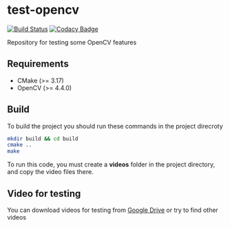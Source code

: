 # test-opencv

[![Build Status](https://travis-ci.com/alechh/test-opencv.svg?branch=master)](https://travis-ci.com/alechh/test-opencv)
[![Codacy Badge](https://app.codacy.com/project/badge/Grade/afc68918493249c4b620473bf3fccdfd)](https://www.codacy.com/gh/alechh/test-opencv/dashboard?utm_source=github.com&amp;utm_medium=referral&amp;utm_content=alechh/test-opencv&amp;utm_campaign=Badge_Grade)

Repository for testing some OpenCV features

## Requirements
*  CMake (>= 3.17)
*  OpenCV (>= 4.4.0)

## Build
To build the project you should run these commands in the project direcroty
 
```bash 
mkdir build && cd build
cmake ..
make      
```

To run this code, you must create a __videos__ folder in the project directory, and copy the video files there.

## Video for testing
You can download videos for testing from [Google Drive](https://drive.google.com/drive/folders/1QCvw9fufMj6-7IXwzUx7f9iFnBar6hsE?usp=sharing) or try to find other videos

